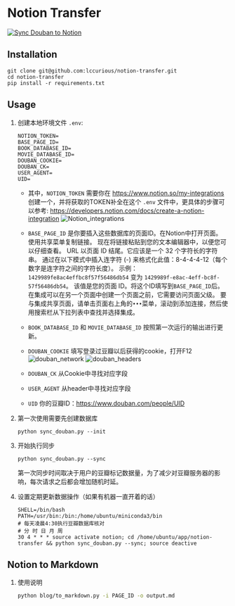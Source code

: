 # Notion Transfer
[![Sync Douban to Notion](https://github.com/lccurious/notion-transfer/actions/workflows/notion-douban-sync.yml/badge.svg)](https://github.com/lccurious/notion-transfer/actions/workflows/notion-douban-sync.yml)

## Installation

```shell
git clone git@github.com:lccurious/notion-transfer.git
cd notion-transfer
pip install -r requirements.txt
```

## Usage

1. 创建本地环境文件 `.env`:
   ```shell
   NOTION_TOKEN=
   BASE_PAGE_ID=
   BOOK_DATABASE_ID=
   MOVIE_DATABASE_ID=
   DOUBAN_COOKIE=
   DOUBAN_CK=
   USER_AGENT=
   UID=
   ```
   - 其中，`NOTION_TOKEN` 需要你在 <https://www.notion.so/my-integrations> 创建一个，并将获取的TOKEN补全在这个 `.env` 文件中，更具体的步骤可以参考: <https://developers.notion.com/docs/create-a-notion-integration>
   ![Notion_integrations](https://files.readme.io/cbbd7c3-create_integration.gif)
   
   - `BASE_PAGE_ID` 是你要插入这些数据库的页面ID。在Notion中打开页面。 使用共享菜单复制链接。 现在将链接粘贴到您的文本编辑器中，以便您可以仔细查看。 URL 以页面 ID 结尾。它应该是一个 32 个字符长的字符串。 通过在以下模式中插入连字符 (-) 来格式化此值：8-4-4-4-12（每个数字是连字符之间的字符长度）。
   示例：`1429989fe8ac4effbc8f57f56486db54` 变为 `1429989f-e8ac-4eff-bc8f-57f56486db54`。
   该值是您的页面 ID。将这个ID填写到`BASE_PAGE_ID`后。
   在集成可以在另一个页面中创建一个页面之前，它需要访问页面父级。 要与集成共享页面，请单击页面右上角的`•••`菜单，滚动到添加连接，然后使用搜索栏从下拉列表中查找并选择集成。

   - `BOOK_DATABASE_ID` 和 `MOVIE_DATABASE_ID` 按照第一次运行的输出进行更新。

   - `DOUBAN_COOKIE` 填写登录过豆瓣以后获得的cookie，打开F12
     ![douban_network](images/douban_network.png)
     ![douban_headers](images/douban_header.png)
   
   - `DOUBAN_CK` 从Cookie中寻找对应字段
     
   - `USER_AGENT` 从header中寻找对应字段   

   - `UID` 你的豆瓣ID：<https://www.douban.com/people/UID>


2. 第一次使用需要先创建数据库
   ```shell
   python sync_douban.py --init
   ```

3. 开始执行同步
   ```shell
   python sync_douban.py --sync
   ```

   第一次同步时间取决于用户的豆瓣标记数据量，为了减少对豆瓣服务器的影响，每次请求之后都会增加随机时延。

4. 设置定期更新数据操作（如果有机器一直开着的话）
   ```shell
   SHELL=/bin/bash
   PATH=/usr/bin:/bin:/home/ubuntu/miniconda3/bin
   # 每天凌晨4:30执行豆瓣数据库核对
   # 分 时 日 月 周
   30 4 * * * source activate notion; cd /home/ubuntu/app/notion-transfer && python sync_douban.py --sync; source deactive
   ```

## Notion to Markdown

1. 使用说明
   ```bash
   python blog/to_markdown.py -i PAGE_ID -o output.md
   ```

